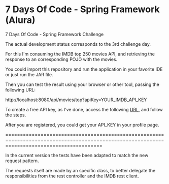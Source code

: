 # 7 Days Of Code - Spring Framework (Alura)
7 Days Of Code - Spring Framework Challenge

The actual development status corresponds to the 3rd challenge day.

For this I'm consuming the IMDB top 250 movies API, and retrieving the response to an corresponding POJO with the movies.

You could import this repository and run the application in your favorite IDE or just run the JAR file.

Then you can test the result using your browser or other tool, passing the following URL:

http://localhost:8080/api/movies/top?apiKey=YOUR_IMDB_API_KEY

To create a free API key, as I've done, access the following [URL](https://imdb-api.com/Identity/Account/Register), and follow the steps.

After you are registered, you could get your API_KEY in your profile page.

=============================================================================================================================================

In the current version the tests have been adapted to match the new request pattern.

The requests itself are made by an specific class, to better delegate the responsibilities from the rest controller and the IMDB rest client.